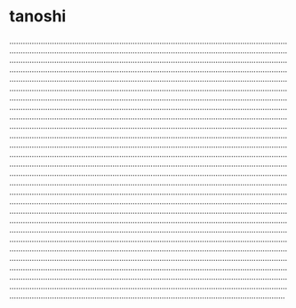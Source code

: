 # tanoshi
...............................................................................................................................................................................................................................................................................................................................................................................................................................................................................................................................................................................................................................................................................................................................................................................................................................................................................................................................................................................................................................................................................................................................................................................................................................................................................................................................................................................................................................................................................................................................................................................................................................................................................................................................................................................................................................................................................................................................................................................................................................................................................................................................................................................................................................................................................................................................................................................................................................................................................................................................................................................................................................................................................................................................................................................................................................................................................................................................................................................................................................................................................................................................................................................................................................................................................................................................................................................................................................................................................................................................................................................................................